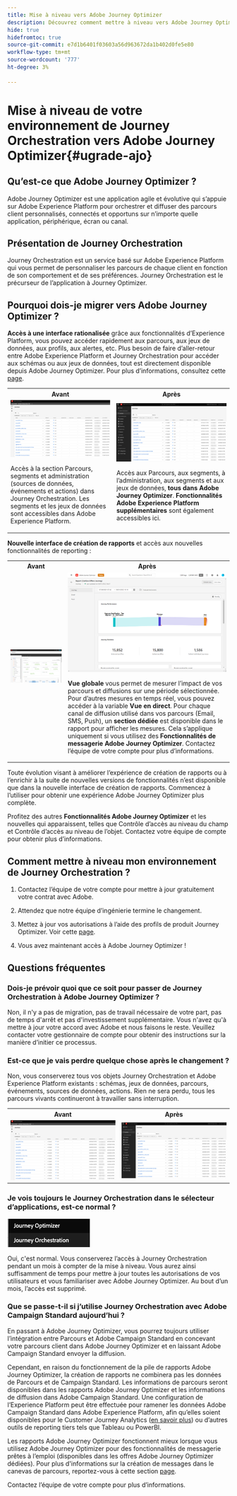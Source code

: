 ```yaml
---
title: Mise à niveau vers Adobe Journey Optimizer
description: Découvrez comment mettre à niveau vers Adobe Journey Optimizer
hide: true
hidefromtoc: true
source-git-commit: e7d1b6401f03603a56d963672da1b402d0fe5e80
workflow-type: tm+mt
source-wordcount: '777'
ht-degree: 3%

---
```



# Mise à niveau de votre environnement de Journey Orchestration vers Adobe Journey Optimizer{#ugrade-ajo}

## Qu’est-ce que Adobe Journey Optimizer ?

Adobe Journey Optimizer est une application agile et évolutive qui s’appuie sur Adobe Experience Platform pour orchestrer et diffuser des parcours client personnalisés, connectés et opportuns sur n’importe quelle application, périphérique, écran ou canal. &#x200B;

## Présentation de Journey Orchestration

Journey Orchestration est un service basé sur Adobe Experience Platform qui vous permet de personnaliser les parcours de chaque client en fonction de son comportement et de ses préférences. Journey Orchestration est le précurseur de l’application à Journey Optimizer.

## Pourquoi dois-je migrer vers Adobe Journey Optimizer ?

**Accès à une interface rationalisée** grâce aux fonctionnalités d’Experience Platform, vous pouvez accéder rapidement aux parcours, aux jeux de données, aux profils, aux alertes, etc. Plus besoin de faire d’aller-retour entre Adobe Experience Platform et Journey Orchestration pour accéder aux schémas ou aux jeux de données, tout est directement disponible depuis Adobe Journey Optimizer. Pour plus d’informations, consultez cette [page](https://experienceleague.adobe.com/docs/journey-optimizer/using/get-started/user-interface.html).

<table>
<tr>
<th>Avant</th>
<th>Après</th>
</tr>
<tr>
<td><img src="../assets/migration-ajo-1.png"><p>Accès à la section Parcours, segments et administration (sources de données, événements et actions) dans Journey Orchestration. Les segments et les jeux de données sont accessibles dans Adobe Experience Platform. </p></td>
<td><img src="../assets/migration-ajo-2.png"><p>Accès aux Parcours, aux segments, à l’administration, aux segments et aux jeux de données, <strong>tous dans Adobe Journey Optimizer</strong>. <strong>Fonctionnalités Adobe Experience Platform supplémentaires</strong> sont également accessibles ici.</p></td>
</tr>
</table>

**Nouvelle interface de création de rapports** et accès aux nouvelles fonctionnalités de reporting :

<table>
<tr>
<th>Avant</th>
<th>Après</th>
</tr>
<tr>
<td><img src="../assets/migration-ajo-5.png"></td>
<td><img src="../assets/migration-ajo-6.png"><p><strong>Vue globale</strong> vous permet de mesurer l’impact de vos parcours et diffusions sur une période sélectionnée. Pour d’autres mesures en temps réel, vous pouvez accéder à la variable <strong>Vue en direct</strong>. Pour chaque canal de diffusion utilisé dans vos parcours (Email, SMS, Push), un <strong>section dédiée</strong> est disponible dans le rapport pour afficher les mesures. Cela s’applique uniquement si vous utilisez des <strong>Fonctionnalités de messagerie Adobe Journey Optimizer</strong>. Contactez l’équipe de votre compte pour plus d’informations.</p></td>
</tr>
</table>

Toute évolution visant à améliorer l’expérience de création de rapports ou à l’enrichir à la suite de nouvelles versions de fonctionnalités n’est disponible que dans la nouvelle interface de création de rapports. Commencez à l’utiliser pour obtenir une expérience Adobe Journey Optimizer plus complète.

Profitez des autres **Fonctionnalités Adobe Journey Optimizer** et les nouvelles qui apparaissent, telles que Contrôle d’accès au niveau du champ et Contrôle d’accès au niveau de l’objet. Contactez votre équipe de compte pour obtenir plus d’informations.

## Comment mettre à niveau mon environnement de Journey Orchestration ?

1. Contactez l’équipe de votre compte pour mettre à jour gratuitement votre contrat avec Adobe.

1. Attendez que notre équipe d’ingénierie termine le changement.

1. Mettez à jour vos autorisations à l’aide des profils de produit Journey Optimizer. Voir cette [page](https://experienceleague.adobe.com/docs/journey-optimizer/using/administration/ootb-product-profiles.html?lang=fr).

1. Vous avez maintenant accès à Adobe Journey Optimizer !

## Questions fréquentes

### Dois-je prévoir quoi que ce soit pour passer de Journey Orchestration à Adobe Journey Optimizer ?

Non, il n&#39;y a pas de migration, pas de travail nécessaire de votre part, pas de temps d&#39;arrêt et pas d&#39;investissement supplémentaire. Vous n&#39;avez qu&#39;à mettre à jour votre accord avec Adobe et nous faisons le reste. Veuillez contacter votre gestionnaire de compte pour obtenir des instructions sur la manière d’initier ce processus.

### Est-ce que je vais perdre quelque chose après le changement ?

Non, vous conserverez tous vos objets Journey Orchestration et Adobe Experience Platform existants : schémas, jeux de données, parcours, événements, sources de données, actions. Rien ne sera perdu, tous les parcours vivants continueront à travailler sans interruption.

<table>
<tr>
<th>Avant</th>
<th>Après</th>
</tr>
<tr>
<td><img src="../assets/migration-ajo-7.png"></td>
<td><img src="../assets/migration-ajo-8.png"></td>
</tr>
</table>

### Je vois toujours le Journey Orchestration dans le sélecteur d’applications, est-ce normal ?

![](../assets/migration-ajo-9.png)

Oui, c&#39;est normal. Vous conserverez l’accès à Journey Orchestration pendant un mois à compter de la mise à niveau. Vous aurez ainsi suffisamment de temps pour mettre à jour toutes les autorisations de vos utilisateurs et vous familiariser avec Adobe Journey Optimizer. Au bout d’un mois, l’accès est supprimé.

### Que se passe-t-il si j’utilise Journey Orchestration avec Adobe Campaign Standard aujourd’hui ?

En passant à Adobe Journey Optimizer, vous pourrez toujours utiliser l’intégration entre Parcours et Adobe Campaign Standard en concevant votre parcours client dans Adobe Journey Optimizer et en laissant Adobe Campaign Standard envoyer la diffusion.

Cependant, en raison du fonctionnement de la pile de rapports Adobe Journey Optimizer, la création de rapports ne combinera pas les données de Parcours et de Campaign Standard. Les informations de parcours seront disponibles dans les rapports Adobe Journey Optimizer et les informations de diffusion dans Adobe Campaign Standard. Une configuration de l’Experience Platform peut être effectuée pour ramener les données Adobe Campaign Standard dans Adobe Experience Platform, afin qu’elles soient disponibles pour le Customer Journey Analytics ([en savoir plus](https://business.adobe.com/products/experience-platform/customer-journey-analytics.html)) ou d’autres outils de reporting tiers tels que Tableau ou PowerBI.

Les rapports Adobe Journey Optimizer fonctionnent mieux lorsque vous utilisez Adobe Journey Optimizer pour  des fonctionnalités de messagerie prêtes à l’emploi (disponibles dans les offres Adobe Journey Optimizer dédiées). Pour plus d&#39;informations sur la création de messages dans le canevas de parcours, reportez-vous à cette section [page](https://experienceleague.adobe.com/docs/journey-optimizer/using/messages/messages-in-journeys.html).

Contactez l’équipe de votre compte pour plus d’informations.